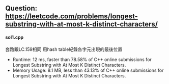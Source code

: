 ## Question: https://leetcode.com/problems/longest-substring-with-at-most-k-distinct-characters/

#### sol1.cpp
套路跟LC.159相同 用hash table紀錄各字元出現的最後位置
* Runtime: 12 ms, faster than 78.58% of C++ online submissions for Longest Substring with At Most K Distinct Characters.
* Memory Usage: 8.1 MB, less than 43.13% of C++ online submissions for Longest Substring with At Most K Distinct Characters.
